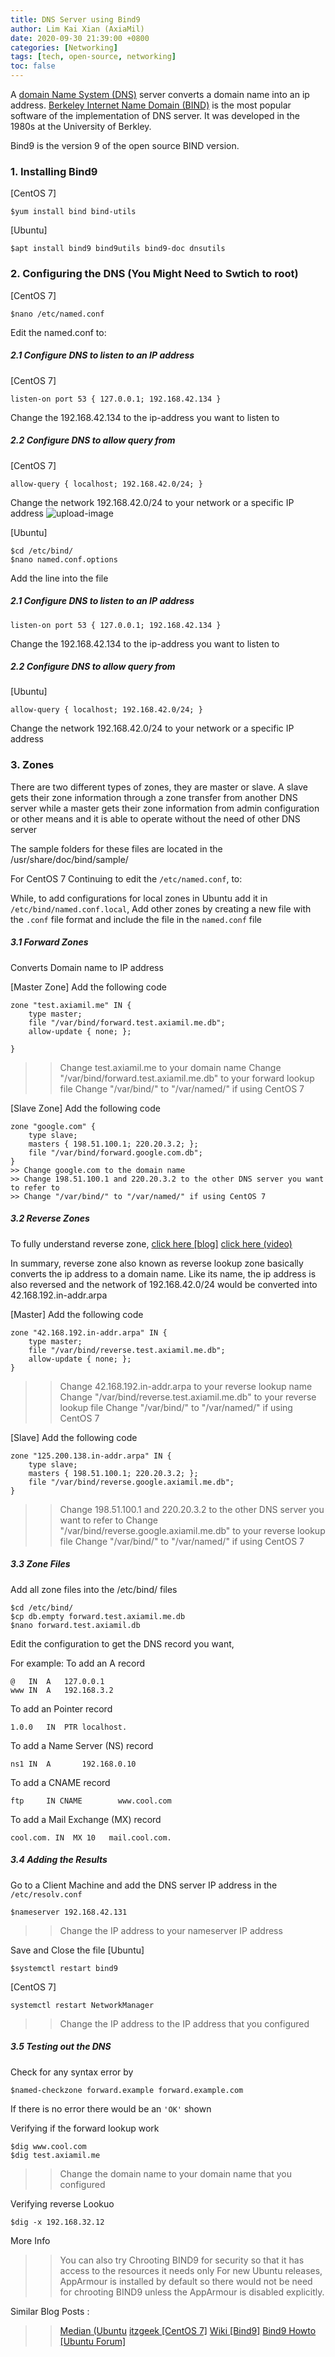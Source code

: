 ```yaml
---
title: DNS Server using Bind9
author: Lim Kai Xian (AxiaMil)
date: 2020-09-30 21:39:00 +0800
categories: [Networking]
tags: [tech, open-source, networking]
toc: false
---
```


A [domain Name System (DNS)](https://en.wikipedia.org/wiki/Domain_Name_System) server converts a domain name into an ip address. 
[Berkeley Internet Name Domain (BIND)](https://en.wikipedia.org/wiki/BIND) is the most popular software of the implementation of DNS
server. It was developed in the 1980s at the University of Berkley. 

Bind9 is the version 9 of the open source BIND version.

### 1. Installing Bind9 
[CentOS 7]
```
$yum install bind bind-utils
```

[Ubuntu]
```
$apt install bind9 bind9utils bind9-doc dnsutils
```

### 2. Configuring the DNS (You Might Need to Swtich to root)
[CentOS 7]
```
$nano /etc/named.conf
```

Edit the named.conf to:
##### 2.1 Configure DNS to listen to an IP address
[CentOS 7]
```
listen-on port 53 { 127.0.0.1; 192.168.42.134 }
```
Change the 192.168.42.134 to the ip-address you want to listen to

##### 2.2 Configure DNS to allow query from
[CentOS 7]
```
allow-query { localhost; 192.168.42.0/24; }
```
Change the network 192.168.42.0/24 to your network or a specific IP address 
![upload-image](/assets/img/sample/free-radius/named-conf-configuration.png)

[Ubuntu]
```
$cd /etc/bind/
$nano named.conf.options
```
Add the line into the file
##### 2.1 Configure DNS to listen to an IP address
```
listen-on port 53 { 127.0.0.1; 192.168.42.134 }
```
Change the 192.168.42.134 to the ip-address you want to listen to

##### 2.2 Configure DNS to allow query from
[Ubuntu]
```
allow-query { localhost; 192.168.42.0/24; }
```
Change the network 192.168.42.0/24 to your network or a specific IP address 

### 3. Zones
There are two different types of zones, they are master or slave. A slave gets their zone information through a zone transfer from another DNS server
while a master gets their zone information from admin configuration or other means and it is able to operate without the need of other DNS server

The sample folders for these files are located in the /usr/share/doc/bind/sample/

For CentOS 7 Continuing to edit the `/etc/named.conf`, to:

While, to add configurations for local zones in Ubuntu add it in `/etc/bind/named.conf.local`,
Add other zones by creating a new file with the `.conf` file format and include the file in the `named.conf` file

##### 3.1 Forward Zones
Converts Domain name to IP address

[Master Zone]
Add the following code 
```
zone "test.axiamil.me" IN {
	type master;
	file "/var/bind/forward.test.axiamil.me.db";
	allow-update { none; };

}
```
>> Change test.axiamil.me to your domain name
>> Change "/var/bind/forward.test.axiamil.me.db" to your forward lookup file
>> Change "/var/bind/" to "/var/named/" if using CentOS 7

[Slave Zone]
Add the following code
```
zone "google.com" {
	type slave;
	masters { 198.51.100.1; 220.20.3.2; };
	file "/var/bind/forward.google.com.db";
}
>> Change google.com to the domain name
>> Change 198.51.100.1 and 220.20.3.2 to the other DNS server you want to refer to
>> Change "/var/bind/" to "/var/named/" if using CentOS 7

```
##### 3.2 Reverse Zones
To fully understand reverse zone, 
[click here [blog]](https://www.sciencedirect.com/topics/computer-science/reverse-lookup-zone)
[click here (video)](https://www.youtube.com/watch?v=7KN-_IWs7hk)

In summary, reverse zone also known as reverse lookup zone basically converts the ip address to a domain name.
Like its name, the ip address is also reversed and the network of 192.168.42.0/24 would be converted into 42.168.192.in-addr.arpa

[Master]
Add the following code
```
zone "42.168.192.in-addr.arpa" IN {
	type master;
	file "/var/bind/reverse.test.axiamil.me.db";
	allow-update { none; };
}
```
>> Change 42.168.192.in-addr.arpa to your reverse lookup name
>> Change "/var/bind/reverse.test.axiamil.me.db" to your reverse lookup file
>> Change "/var/bind/" to "/var/named/" if using CentOS 7

[Slave]
Add the following code 
```
zone "125.200.138.in-addr.arpa" IN {
	type slave;
	masters { 198.51.100.1; 220.20.3.2; };
	file "/var/bind/reverse.google.axiamil.me.db";
}
```
>> Change 198.51.100.1 and 220.20.3.2 to the other DNS server you want to refer to
>> Change "/var/bind/reverse.google.axiamil.me.db" to your reverse lookup file
>> Change "/var/bind/" to "/var/named/" if using CentOS 7

##### 3.3 Zone Files
Add all zone files into the /etc/bind/ files
```
$cd /etc/bind/
$cp db.empty forward.test.axiamil.me.db
$nano forward.test.axiamil.db
```

Edit the configuration to get the DNS record you want, 

For example:
To add an A record 
```
@	IN	A	127.0.0.1
www IN  A   192.168.3.2
```

To add an Pointer record 
```
1.0.0	IN	PTR	localhost.
```

To add a Name Server (NS) record
```
ns1 IN  A       192.168.0.10
```

To add a CNAME record
```
ftp     IN CNAME        www.cool.com
```

To add a Mail Exchange (MX) record 
```
cool.com. IN  MX 10   mail.cool.com.
```

##### 3.4 Adding the Results
Go to a Client Machine and add the DNS server IP address in the `/etc/resolv.conf`
```
$nameserver 192.168.42.131
```

>> Change the IP address to your nameserver IP address

Save and Close the file 
[Ubuntu]
```
$systemctl restart bind9
```

[CentOS 7]
```
systemctl restart NetworkManager
```


>> Change the IP address to the IP address that you configured
##### 3.5 Testing out the DNS
Check for any syntax error by
```
$named-checkzone forward.example forward.example.com
```

If there is no error there would be an `'OK'` shown

Verifying if the forward lookup work
```
$dig www.cool.com
$dig test.axiamil.me
```
>> Change the domain name to your domain name that you configured

Verifying reverse Lookuo
```
$dig -x 192.168.32.12
```


More Info 
>> You can also try Chrooting BIND9 for security so that it has access to the resources it needs only
>> For new Ubuntu releases, AppArmour is installed by default so there would not be need for chrooting BIND9 unless the AppArmour is disabled explicitly.

Similar Blog Posts : 
>> [Median (Ubuntu](https://medium.com/@Alibaba_Cloud/how-to-setup-dns-server-using-bind9-on-ubuntu-16-04-cf3ce7f570ec)
>> [itzgeek [CentOS 7]](https://www.itzgeek.com/how-tos/linux/centos-how-tos/configure-dns-bind-server-on-centos-7-rhel-7.html)
>> [Wiki [Bind9]](https://wiki.debian.org/Bind9)
>> [Bind9 Howto [Ubuntu Forum]](https://help.ubuntu.com/community/BIND9ServerHowto)